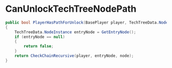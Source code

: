 <Badge type="danger" text="Carbon Compatible"/><Badge type="warning" text="Oxide Compatible"/>
# CanUnlockTechTreeNodePath
```csharp
public bool PlayerHasPathForUnlock(BasePlayer player, TechTreeData.NodeInstance node)
{
	TechTreeData.NodeInstance entryNode = GetEntryNode();
	if (entryNode == null)
	{
		return false;
	}
	return CheckChainRecursive(player, entryNode, node);
}

```
